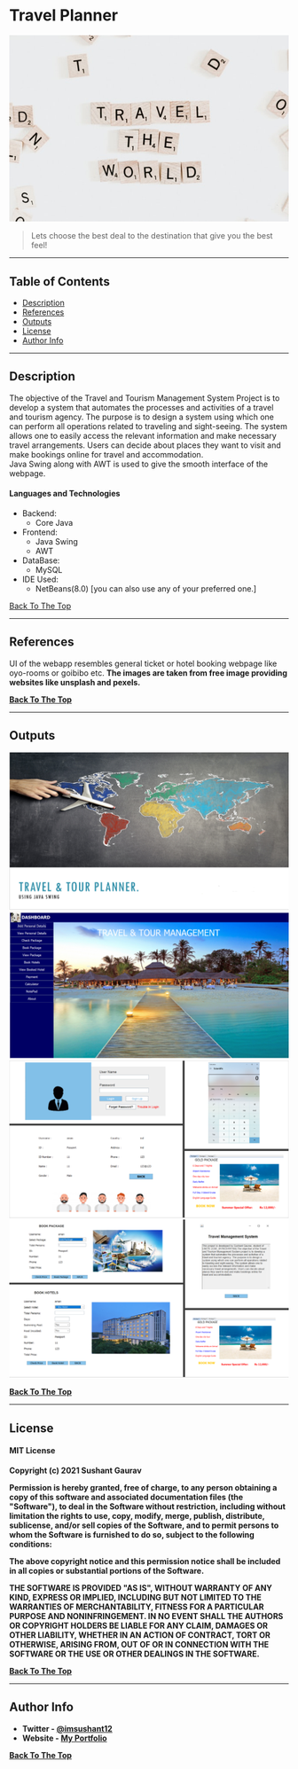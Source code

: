 # Travel Planner

![Project Image](Outputs/trv.jpg)

> Lets choose the best deal to the destination that give you the best feel!

---

## Table of Contents

  - [Description](#description)
  - [References](#references)
  - [Outputs](#outputs)
  - [License](#license)
  - [Author Info](#author-info)

---

## Description

The objective of the Travel and Tourism Management System Project is to develop a system that automates the processes and activities of a travel and tourism agency. The purpose is to design a system using which one can perform all operations related to traveling and sight-seeing. The system allows one to easily access the relevant information and make necessary travel arrangements. Users can decide about places they want to visit and make bookings online for travel and accommodation.<br>
Java Swing along with AWT is used to give the smooth interface of the webpage. 

#### Languages and Technologies

- Backend:
  - Core Java
- Frontend:
  - Java Swing
  - AWT
- DataBase:
  - MySQL
- IDE Used:
  - NetBeans(8.0) [you can also use any of your preferred one.]

[Back To The Top](#travel-planner)

---

## References

UI of the webapp resembles general ticket or hotel booking webpage like oyo-rooms or goibibo etc. <b>
The images are taken from free image providing websites like unsplash and pexels.

[Back To The Top](#travel-planner)

---

## Outputs
![First Window](Outputs/op4.png)<br>
![Dashboard](Outputs/op1.png)<br>
![Different Windows](Outputs/op2.png)
![Different Windows](Outputs/op3.png)



[Back To The Top](#travel-planner)

---
## License

#### MIT License

Copyright (c) 2021 Sushant Gaurav

Permission is hereby granted, free of charge, to any person obtaining a copy
of this software and associated documentation files (the "Software"), to deal
in the Software without restriction, including without limitation the rights
to use, copy, modify, merge, publish, distribute, sublicense, and/or sell
copies of the Software, and to permit persons to whom the Software is
furnished to do so, subject to the following conditions:

The above copyright notice and this permission notice shall be included in all
copies or substantial portions of the Software.

THE SOFTWARE IS PROVIDED "AS IS", WITHOUT WARRANTY OF ANY KIND, EXPRESS OR
IMPLIED, INCLUDING BUT NOT LIMITED TO THE WARRANTIES OF MERCHANTABILITY,
FITNESS FOR A PARTICULAR PURPOSE AND NONINFRINGEMENT. IN NO EVENT SHALL THE
AUTHORS OR COPYRIGHT HOLDERS BE LIABLE FOR ANY CLAIM, DAMAGES OR OTHER
LIABILITY, WHETHER IN AN ACTION OF CONTRACT, TORT OR OTHERWISE, ARISING FROM,
OUT OF OR IN CONNECTION WITH THE SOFTWARE OR THE USE OR OTHER DEALINGS IN THE
SOFTWARE.

[Back To The Top](#travel-planner)

---

## Author Info

- Twitter - [@imsushant12](https://twitter.com/_im_sushant)
- Website - [My Portfolio](https://imsushant.github.io)

[Back To The Top](#travel-planner)

